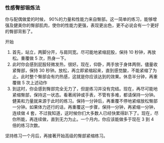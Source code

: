 ### 性感臀部锻炼法
你与配偶做爱的时候， 90%的力量和性能力来自臀部。这一简单的练习，能够增强及健美你的臀部肌肉，使你的性能力更强，表现更出色，更不必说会有一个更好的臀部背影了。

开始

1. 首先，站立，两脚分开，与肩同宽。尽可能地紧缩屁股，保持 10 秒钟，再放松。重覆做 5 次，热身一下。
2. 此时你会感到屁股轻微发热，很好。现在，仰卧，两手放于身体两侧，儘量收紧臀部，保持 30 秒钟。放松，再立即紧缩起来，直到感觉酸，不能紧缩了为止。此时整个臀部会有灼热感，这就是你应该达到的效果。休息半分钟，再重覆做 5 次上述动作
3. 到这时，你会感到臀部完全无力了，但是练习并没有完结。现在，再尽可能地紧缩臀部，保持这一状态。看著闹钟或手表，不管有多难，都请保持一分钟。健美和力量就来源于此时的练习。保持一分钟后，再重覆不停地紧缩放松臀部一分钟。如果体力还行的话，再重覆这一步骤，保持一分钟，再紧缩一分钟，连续做 4 套，不过我知道，这时候你们大多数人已经快累得趴下了。现在，尽你所能，再连续做，直到无力为止。一个月内，你应该能做多于现在 3 到 4 倍的练习次数。

坚持练习一个月后，再接著开始高级的臀部紧缩练习。
